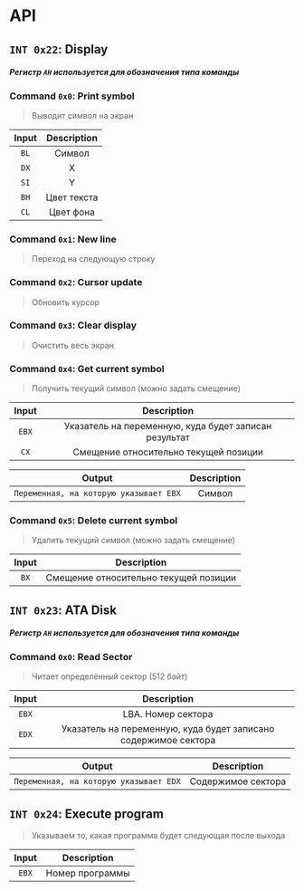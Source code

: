 # API

## `INT 0x22`: Display

##### Регистр `AH` используется для обозначения типа команды

### Command `0x0`: Print symbol

> Выводит символ на экран

| Input  | Description  |
| :-------------: | :-------------: |
| `BL`  | Символ  |
| `DX`  | X  |
| `SI`  | Y  |
| `BH`  | Цвет текста  |
| `CL`  | Цвет фона  |

### Command `0x1`: New line

> Переход на следующую строку

### Command `0x2`: Cursor update

> Обновить курсор

### Command `0x3`: Clear display

> Очистить весь экран

### Command `0x4`: Get current symbol

> Получить текущий символ (можно задать смещение)

| Input  | Description  |
| :-------------: | :-------------: |
| `EBX`  | Указатель на переменную, куда будет записан результат  |
| `CX`  | Смещение относительно текущей позиции  |

| Output  | Description  |
| :-------------: | :-------------: |
| `Переменная, на которую указывает EBX`  | Символ  |


### Command `0x5`: Delete current symbol

> Удалить текущий символ (можно задать смещение)

| Input  | Description  |
| :-------------: | :-------------: |
| `BX`  | Смещение относительно текущей позиции  |

## `INT 0x23`: ATA Disk

##### Регистр `AH` используется для обозначения типа команды

### Command `0x0`: Read Sector

> Читает определённый сектор (512 байт)

| Input  | Description  |
| :-------------: | :-------------: |
| `EBX`  | LBA. Номер сектора  |
| `EDX`  | Указатель на переменную, куда будет записано содержимое сектора  |

| Output  | Description  |
| :-------------: | :-------------: |
| `Переменная, на которую указывает EDX`  | Содержимое сектора  |

## `INT 0x24`: Execute program

> Указываем то, какая программа будет следующая после выхода

| Input  | Description  |
| :-------------: | :-------------: |
| `EBX`  | Номер программы  |
